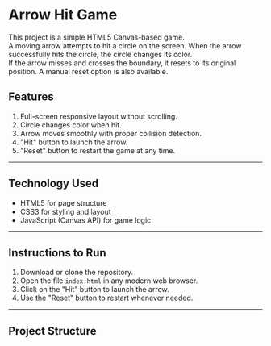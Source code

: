 # Arrow Hit Game

This project is a simple HTML5 Canvas-based game.  
A moving arrow attempts to hit a circle on the screen. When the arrow successfully hits the circle, the circle changes its color.  
If the arrow misses and crosses the boundary, it resets to its original position. A manual reset option is also available.



## Features
1. Full-screen responsive layout without scrolling.  
2. Circle changes color when hit.  
3. Arrow moves smoothly with proper collision detection.  
4. "Hit" button to launch the arrow.  
5. "Reset" button to restart the game at any time.  

---

## Technology Used
- HTML5 for page structure  
- CSS3 for styling and layout  
- JavaScript (Canvas API) for game logic  

---

## Instructions to Run
1. Download or clone the repository.  
2. Open the file `index.html` in any modern web browser.  
3. Click on the "Hit" button to launch the arrow.  
4. Use the "Reset" button to restart whenever needed.  

---

## Project Structure
